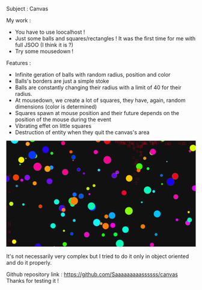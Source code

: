 Subject : 
Canvas

My work : 
- You have to use loocalhost !
- Just some balls and squares/rectangles ! It was the first time for me with full JSOO (I think it is ?)
- Try some mousedown !

Features : 
- Infinite geration of balls with random radius, position and color
- Balls's borders are just a simple stoke
- Balls are constantly changing their radius with a limit of 40 for their radius.
- At mousedown, we create a lot of squares, they have, again, random dimensions (color is determined)
- Squares spawn at mouse position and their future depends on the position of the mouse during the event 
- Vibrating effet on little squares
- Destruction of entity when they quit the canvas's area

![Site's screenshot](image/readmeImage.png)

It's not necessarily very complex but I tried to do it only in object oriented and do it properly.

Github repository link : https://github.com/Saaaaaaaaassssss/canvas
Thanks for testing it !
